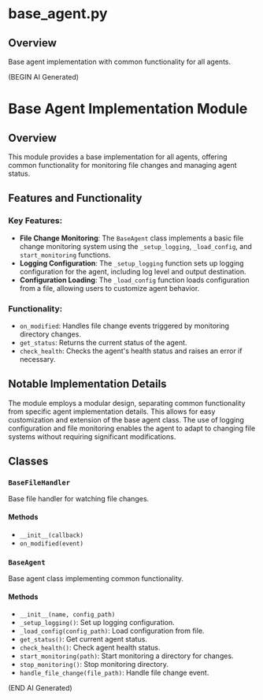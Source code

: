 # base_agent.py

## Overview

Base agent implementation with common functionality for all agents.

(BEGIN AI Generated)
# Base Agent Implementation Module

## Overview

This module provides a base implementation for all agents, offering common functionality for monitoring file changes and managing agent status.

## Features and Functionality

### Key Features:

*   **File Change Monitoring**: The `BaseAgent` class implements a basic file change monitoring system using the `_setup_logging`, `_load_config`, and `start_monitoring` functions.
*   **Logging Configuration**: The `_setup_logging` function sets up logging configuration for the agent, including log level and output destination.
*   **Configuration Loading**: The `_load_config` function loads configuration from a file, allowing users to customize agent behavior.

### Functionality:

*   `on_modified`: Handles file change events triggered by monitoring directory changes.
*   `get_status`: Returns the current status of the agent.
*   `check_health`: Checks the agent's health status and raises an error if necessary.

## Notable Implementation Details

The module employs a modular design, separating common functionality from specific agent implementation details. This allows for easy customization and extension of the base agent class. The use of logging configuration and file monitoring enables the agent to adapt to changing file systems without requiring significant modifications.


## Classes

### `BaseFileHandler`

Base file handler for watching file changes.

#### Methods

- `__init__(callback)`
- `on_modified(event)`

### `BaseAgent`

Base agent class implementing common functionality.

#### Methods

- `__init__(name, config_path)`
- `_setup_logging()`: Set up logging configuration.
- `_load_config(config_path)`: Load configuration from file.
- `get_status()`: Get current agent status.
- `check_health()`: Check agent health status.
- `start_monitoring(path)`: Start monitoring a directory for changes.
- `stop_monitoring()`: Stop monitoring directory.
- `handle_file_change(file_path)`: Handle file change event.

(END AI Generated)
